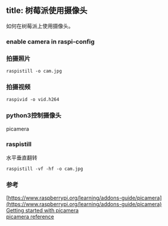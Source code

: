 title: 树莓派使用摄像头
---
如何在树莓派上使用摄像头。

### enable camera in raspi-config

### 拍摄照片
	raspistill -o cam.jpg

### 拍摄视频
	raspivid -o vid.h264

### python3控制摄像头
picamera

### raspistill
水平垂直翻转

	raspistill -vf -hf -o cam.jpg


### 参考
[https://www.raspberrypi.org/learning/addons-guide/picamera](https://www.raspberrypi.org/learning/addons-guide/picamera)   
[Getting started with picamera](https://www.raspberrypi.org/learning/getting-started-with-picamera)   
[picamera reference](http://picamera.readthedocs.io/en/release-1.10/)
